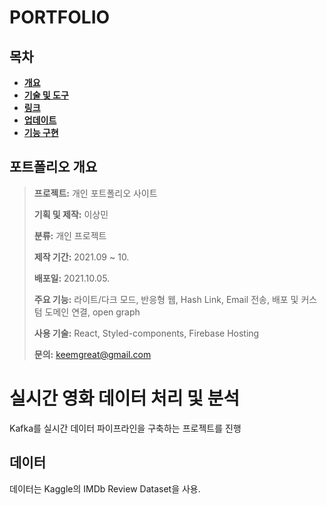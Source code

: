 # **PORTFOLIO**

## **목차**

<b>
  
- [개요](#-포트폴리오-개요)
- [기술 및 도구](#-기술-및-도구)
- [링크](#-링크)
- [업데이트](#-업데이트)
- [기능 구현](#-기능-구현)

</b>

## **포트폴리오 개요**

> **프로젝트:** 개인 포트폴리오 사이트
>
> **기획 및 제작:** 이상민
>
> **분류:** 개인 프로젝트
>
> **제작 기간:** 2021.09 ~ 10.
>
> **배포일:** 2021.10.05.
>
> **주요 기능:** 라이트/다크 모드, 반응형 웹, Hash Link, Email 전송, 배포 및 커스텀 도메인 연결, open graph
>
> **사용 기술:** React, Styled-components, Firebase Hosting
>
> **문의:** keemgreat@gmail.com

# 실시간 영화 데이터 처리 및 분석
Kafka를 실시간 데이터 파이프라인을 구축하는 프로젝트를 진행
## 데이터
데이터는 Kaggle의 IMDb Review Dataset을 사용.
